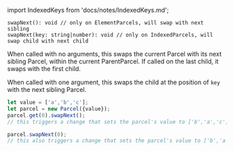import IndexedKeys from 'docs/notes/IndexedKeys.md';

```flow
swapNext(): void // only on ElementParcels, will swap with next sibling
swapNext(key: string|number): void // only on IndexedParcels, will swap child with next child
```

When called with no arguments, this swaps the current Parcel with its next sibling Parcel, within the current ParentParcel. If called on the last child, it swaps with the first child.

When called with one argument, this swaps the child at the position of `key` with the next sibling Parcel.

```js
let value = ['a','b','c'];
let parcel = new Parcel({value});
parcel.get(0).swapNext();
// this triggers a change that sets the parcel's value to ['b','a','c'];

parcel.swapNext(0);
// this also triggers a change that sets the parcel's value to ['b','a','c'];
```

<IndexedKeys />

